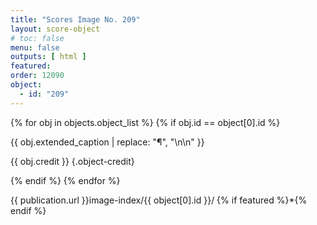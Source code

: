 ```yaml
---
title: "Scores Image No. 209"
layout: score-object
# toc: false
menu: false
outputs: [ html ]
featured: 
order: 12090
object:
  - id: "209"
---
```


{% for obj in objects.object_list %}
{% if obj.id == object[0].id %}

{{ obj.extended_caption | replace: "¶", "\n\n" }}

{{ obj.credit }} {.object-credit}

{% endif %}
{% endfor %}

<div class="object-credit object-url is-print-only">

{{ publication.url }}image-index/{{ object[0].id }}/ {% if featured %}*{% endif %}

</div>
